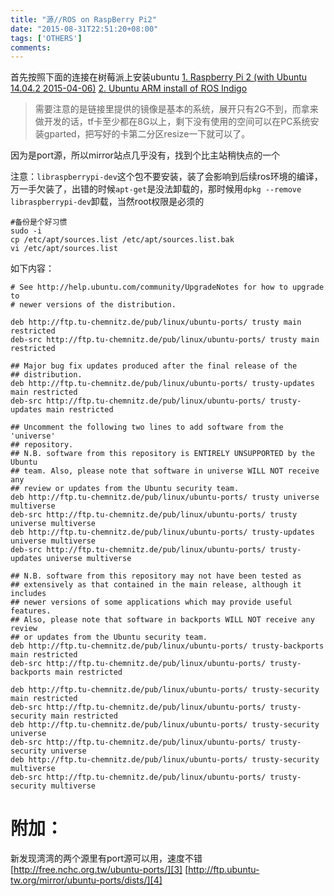 ```yaml
---
title: "源//ROS on RaspBerry Pi2"
date: "2015-08-31T22:51:20+08:00"
tags: ['OTHERS']
comments: 
---
```


首先按照下面的连接在树莓派上安装ubuntu
[1. Raspberry Pi 2 (with Ubuntu 14.04.2 2015-04-06)][1]
[2. Ubuntu ARM install of ROS Indigo][2]
> 需要注意的是链接里提供的镜像是基本的系统，展开只有2G不到，而拿来做开发的话，tf卡至少都在8G以上，剩下没有使用的空间可以在PC系统安装gparted，把写好的卡第二分区resize一下就可以了。

因为是port源，所以mirror站点几乎没有，找到个比主站稍快点的一个

注意：`libraspberrypi-dev`这个包不要安装，装了会影响到后续ros环境的编译，万一手欠装了，出错的时候`apt-get`是没法卸载的，那时候用`dpkg --remove libraspberrypi-dev`卸载，当然root权限是必须的

<!--more-->


```
#备份是个好习惯
sudo -i
cp /etc/apt/sources.list /etc/apt/sources.list.bak
vi /etc/apt/sources.list
```
如下内容：
```
# See http://help.ubuntu.com/community/UpgradeNotes for how to upgrade to
# newer versions of the distribution.

deb http://ftp.tu-chemnitz.de/pub/linux/ubuntu-ports/ trusty main restricted
deb-src http://ftp.tu-chemnitz.de/pub/linux/ubuntu-ports/ trusty main restricted

## Major bug fix updates produced after the final release of the
## distribution.
deb http://ftp.tu-chemnitz.de/pub/linux/ubuntu-ports/ trusty-updates main restricted
deb-src http://ftp.tu-chemnitz.de/pub/linux/ubuntu-ports/ trusty-updates main restricted

## Uncomment the following two lines to add software from the 'universe'
## repository.
## N.B. software from this repository is ENTIRELY UNSUPPORTED by the Ubuntu
## team. Also, please note that software in universe WILL NOT receive any
## review or updates from the Ubuntu security team.
deb http://ftp.tu-chemnitz.de/pub/linux/ubuntu-ports/ trusty universe multiverse
deb-src http://ftp.tu-chemnitz.de/pub/linux/ubuntu-ports/ trusty universe multiverse
deb http://ftp.tu-chemnitz.de/pub/linux/ubuntu-ports/ trusty-updates universe multiverse
deb-src http://ftp.tu-chemnitz.de/pub/linux/ubuntu-ports/ trusty-updates universe multiverse

## N.B. software from this repository may not have been tested as
## extensively as that contained in the main release, although it includes
## newer versions of some applications which may provide useful features.
## Also, please note that software in backports WILL NOT receive any review
## or updates from the Ubuntu security team.
deb http://ftp.tu-chemnitz.de/pub/linux/ubuntu-ports/ trusty-backports main restricted
deb-src http://ftp.tu-chemnitz.de/pub/linux/ubuntu-ports/ trusty-backports main restricted

deb http://ftp.tu-chemnitz.de/pub/linux/ubuntu-ports/ trusty-security main restricted
deb-src http://ftp.tu-chemnitz.de/pub/linux/ubuntu-ports/ trusty-security main restricted
deb http://ftp.tu-chemnitz.de/pub/linux/ubuntu-ports/ trusty-security universe
deb-src http://ftp.tu-chemnitz.de/pub/linux/ubuntu-ports/ trusty-security universe
deb http://ftp.tu-chemnitz.de/pub/linux/ubuntu-ports/ trusty-security multiverse
deb-src http://ftp.tu-chemnitz.de/pub/linux/ubuntu-ports/ trusty-security multiverse
```
附加：
======
新发现湾湾的两个源里有port源可以用，速度不错
[http://free.nchc.org.tw/ubuntu-ports/][3]
[http://ftp.ubuntu-tw.org/mirror/ubuntu-ports/dists/][4]

[1]: https://wiki.ubuntu.com/ARM/RaspberryPi
[2]: http://wiki.ros.org/indigo/Installation/UbuntuARM
[3]: http://free.nchc.org.tw/ubuntu-ports/
[4]: http://ftp.ubuntu-tw.org/mirror/ubuntu-ports/dists/
